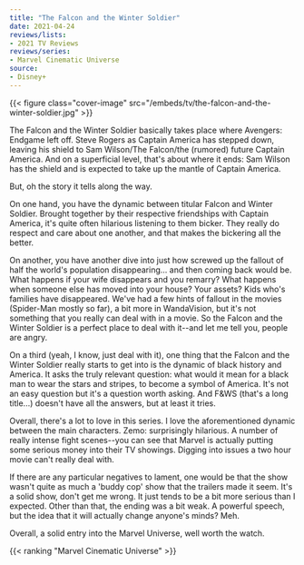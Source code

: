 ```yaml
---
title: "The Falcon and the Winter Soldier"
date: 2021-04-24
reviews/lists:
- 2021 TV Reviews
reviews/series:
- Marvel Cinematic Universe
source:
- Disney+
---
```

{{< figure class="cover-image" src="/embeds/tv/the-falcon-and-the-winter-soldier.jpg" >}}

The Falcon and the Winter Soldier basically takes place where Avengers: Endgame left off. Steve Rogers as Captain America has stepped down, leaving his shield to Sam Wilson/The Falcon/the (rumored) future Captain America. And on a superficial level, that's about where it ends: Sam Wilson has the shield and is expected to take up the mantle of Captain America. 

But, oh the story it tells along the way. 

On one hand, you have the dynamic between titular Falcon and Winter Soldier. Brought together by their respective friendships with Captain America, it's quite often hilarious listening to them bicker. They really do respect and care about one another, and that makes the bickering all the better. 

On another, you have another dive into just how screwed up the fallout of half the world's population disappearing... and then coming back would be. What happens if your wife disappears and you remarry? What happens when someone else has moved into your house? Your assets? Kids who's families have disappeared. We've had a few hints of fallout in the movies (Spider-Man mostly so far), a bit more in WandaVision, but it's not something that you really can deal with in a movie. So the Falcon and the Winter Soldier is a perfect place to deal with it--and let me tell you, people are angry. 

On a third (yeah, I know, just deal with it), one thing that the Falcon and the Winter Soldier really starts to get into is the dynamic of black history and America. It asks the truly relevant question: what would it mean for a black man to wear the stars and stripes, to become a symbol of America. It's not an easy question but it's a question worth asking. And F&WS (that's a long title...) doesn't have all the answers, but at least it tries. 

Overall, there's a lot to love in this series. I love the aforementioned dynamic between the main characters. Zemo: surprisingly hilarious. A number of really intense fight scenes--you can see that Marvel is actually putting some serious money into their TV showings. Digging into issues a two hour movie can't really deal with. 

If there are any particular negatives to lament, one would be that the show wasn't quite as much a 'buddy cop' show that the trailers made it seem. It's a solid show, don't get me wrong. It just tends to be a bit more serious than I expected. Other than that, the ending was a bit weak. A powerful speech, but the idea that it will actually change anyone's minds? Meh. 

Overall, a solid entry into the Marvel Universe, well worth the watch. 

{{< ranking "Marvel Cinematic Universe" >}}